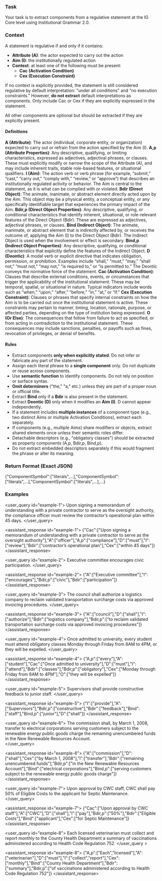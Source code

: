 ### Task
Your task is to extract components from a regulative statement at the IG Core level using Institutional Grammar 2.0. 

### Context
A statement is regulative if and only if it contains:
- **Attribute (A)**: the actor expected to carry out the action
- **Aim (I)**: the institutionally regulated action
- **Context**: at least one of the following must be present:
  - **Cac (Activation Condition)**
  - **Cex (Execution Constraint)**

If no context is explicitly provided, the statement is still considered regulative by default interpretation: "under all conditions" and "no execution constraints." However, **do not extract** default interpretations as components. Only include Cac or Cex if they are explicitly expressed in the statement.

All other components are optional but should be extracted if they are explicitly present.

#### Definitions
**A (Attribute)**: The actor (individual, corporate entity, or organization) expected to carry out or refrain from the action specified by the Aim (I).
**A,p (Attribute Properties)**: Any descriptive, qualifying, or limiting characteristics, expressed as adjectives, adjectival phrases, or clauses. These must explicitly modify or narrow the scope of the Attribute (A), and may include inherent traits, stable role-based features, or situational qualifiers.
**I (Aim)**: The action verb or verb phrase (for example, “submit,” “cast,” “carry out,” “comply with,” “review,” or “approve”) that describes an institutionally regulated activity or behavior. The Aim is central to the statement, as it is what can be complied with or violated.
**Bdir (Direct Object)**: The animate, inanimate, or abstract element directly acted upon by the Aim. This object may be a physical entity, a conceptual entity, or any specifically identifiable target that experiences the primary impact of the Aim.
**Bdir,p (Direct Object Properties)**: Any descriptive, qualifying, or conditional characteristics that identify inherent, situational, or role-relevant features of the Direct Object (Bdir). These are expressed as adjectives, adjectival phrases, or clauses.
**Bind (Indirect Object)**: The animate, inanimate, or abstract element that is indirectly affected by, or receives the outcome of, applying the Aim (I) to the Direct Object (Bdir). The Indirect Object is used when the involvement or effect is secondary.
**Bind,p (Indirect Object Properties)**: Any descriptive, qualifying, or conditional characteristics that explicitly define the features of the Indirect Object.
**D (Deontic)**: A modal verb or explicit directive that indicates obligation, permission, or prohibition. Examples include “shall,” “must,” “may,” “shall not,” “must not,” “may not,” “is required to,” or “is permitted to.” The Deontic conveys the normative force of the statement.
**Cac (Activation Condition)**: Clauses that describe external conditions, events, or circumstances that trigger the applicability of the institutional statement. These may be temporal, spatial, or situational in nature. Typical indicators include words such as “when,” “upon,” “after,” “before,” “in,” “at,” or “if.”
**Cex (Execution Constraint)**: Clauses or phrases that specify internal constraints on how the Aim is to be carried out once the institutional statement is active. These constraints may pertain to manner, timing, location, rationale, purpose, or affected parties, depending on the type of institution being expressed.
**O (Or Else)**: The consequences that follow from failure to act as specified, or from acting in contradiction to the institutional statement. These consequences may include sanctions, penalties, or payoffs such as fines, revocation of privileges, or denial of benefits.

#### Rules
- Extract components **only when explicitly stated**. Do not infer or fabricate any part of the statement.
- Assign each literal phrase to a **single component** only. Do not duplicate or reuse across components.
- Use **semantic function** to identify components. Do not rely on position or surface syntax.
- **Omit determiners** ("the," "a," etc.) unless they are part of a proper noun or official title.
- Extract **Bind** only if a **Bdir** is also present in the statement.
- Extract **Deontic (D)** only when it modifies an **Aim (I)**. D cannot appear independently.
- If a statement includes **multiple instances** of a component type (e.g., two distinct Aims or multiple Activation Conditions), extract each separately.
- If components (e.g., multiple Aims) share modifiers or objects, extract shared elements once unless their semantic roles differ.
- Detachable descriptors (e.g., "obligatory classes") should be extracted as property components (A,p, Bdir,p, Bind,p).
- Do not extract embedded descriptors separately if this would fragment the phrase or alter its meaning.

### Return Format (Exact JSON)
{"ComponentSymbol":["literals",...],"ComponentSymbol":["literals",...],"ComponentSymbol":["literals",...],...}
### Examples
<user_query id="example-1">
Upon signing a memorandum of understanding with a private contractor to serve as the oversight authority, the compliance officer must review the contractor’s operational plan within 45 days.
</user_query>

<assistant_response id="example-1">
{"Cac":["Upon signing a memorandum of understanding with a private contractor to serve as the oversight authority"],"A":["officer"],"A,p":["compliance"],"D":["must"],"I":["review"],"Bdir":["contractor’s operational plan"],"Cex":["within 45 days"]}
</assistant_response>

<user_query id="example-2">
Executive committee encourages civic participation.
</user_query>

<assistant_response id="example-2">
{"A":["Executive committee"],"I":["encourages"],"Bdir,p":["civic"],"Bdir":["participation"]}
</assistant_response>

<user_query id="example-3">
The council shall authorize a logistics company to reclaim validated transportation surcharge costs via approved invoicing procedures.
</user_query>

<assistant_response id="example-3">
{"A":["council"],"D":["shall"],"I":["authorize"],"Bdir":["logistics company"],"Bdir,p":["to reclaim validated transportation surcharge costs via approved invoicing procedures"]}
</assistant_response>

<user_query id="example-4">
Once admitted to university, every student must attend obligatory classes Monday through Friday from 8AM to 4PM, or they will be expelled.
</user_query>

<assistant_response id="example-4">
{"A,p":["every"],"A":["student"],"Cac":["Once admitted to university"],"D":["must"],"I":["attend"],"Bdir":["classes"],"Bdir,p":["obligatory"],"Cex":["Monday through Friday from 8AM to 4PM"],"O":["they will be expelled"]}
</assistant_response>

<user_query id="example-5">
Supervisors shall provide constructive feedback to junior staff.
</user_query>

<assistant_response id="example-5">
{"I":["provide"],"A":["Supervisors"],"Bdir,p":["constructive"],"Bdir":["feedback"],"Bind":["staff"],"Bind,p":["junior"],"D":["shall"]}
</assistant_response>

<user_query id="example-6">
The commission shall, by March 1, 2008, transfer to electrical corporations serving customers subject to the renewable energy public goods charge the remaining unencumbered funds in the New Renewable Resources Account.  
</user_query>

<assistant_response id="example-6">
{"A":["commission"],"D":["shall"],"Cex":["by March 1, 2008"],"I":["transfer"],"Bdir":["remaining unencumbered funds"],"Bdir,p":["in the New Renewable Resources Account"],"Bind":["electrical corporations"],"Bind,p":["serving customers subject to the renewable energy public goods charge"]}
</assistant_response>

<user_query id="example-7">
Upon approval by CWC staff, CWC shall pay 50% of Eligible Costs to the applicant for Septic Maintenance.
</user_query>

<assistant_response id="example-7">
{"Cac":["Upon approval by CWC staff"],"A":["CWC"],"D":["shall"],"I":["pay"],"Bdir,p":["50%"],"Bdir":["Eligible Costs"],"Bind":["applicant"],"Cex":["for Septic Maintenance"]}
</assistant_response>

<user_query id="example-8">
Each licensed veterinarian must collect and report monthly to the County Health Department a summary of vaccinations administered according to Health Code Regulation 752.
</user_query >

<assistant_response id="example-8">
{"A,p":["Each","licensed"],"A":["veterinarian"],"D":["must"],"I":["collect","report"],"Cex":["monthly"],"Bind":["County Health Department"],"Bdir":["summary"],"Bdir,p":["of vaccinations administered according to Health Code Regulation 752"]}
</assistant_response>
